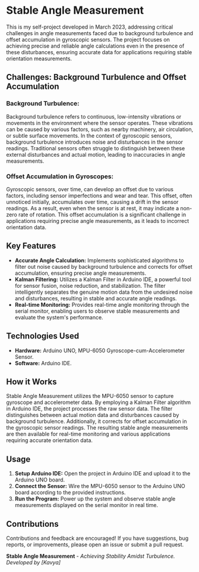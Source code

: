 # Stable Angle Measurement

This is my self-project developed in March 2023, addressing critical challenges in angle measurements faced due to background turbulence and offset accumulation in gyroscopic sensors. The project focuses on achieving precise and reliable angle calculations even in the presence of these disturbances, ensuring accurate data for applications requiring stable orientation measurements.

## Challenges: Background Turbulence and Offset Accumulation

### Background Turbulence:
Background turbulence refers to continuous, low-intensity vibrations or movements in the environment where the sensor operates. These vibrations can be caused by various factors, such as nearby machinery, air circulation, or subtle surface movements. In the context of gyroscopic sensors, background turbulence introduces noise and disturbances in the sensor readings. Traditional sensors often struggle to distinguish between these external disturbances and actual motion, leading to inaccuracies in angle measurements.

### Offset Accumulation in Gyroscopes:
Gyroscopic sensors, over time, can develop an offset due to various factors, including sensor imperfections and wear and tear. This offset, often unnoticed initially, accumulates over time, causing a drift in the sensor readings. As a result, even when the sensor is at rest, it may indicate a non-zero rate of rotation. This offset accumulation is a significant challenge in applications requiring precise angle measurements, as it leads to incorrect orientation data.

## Key Features

- **Accurate Angle Calculation:** Implements sophisticated algorithms to filter out noise caused by background turbulence and corrects for offset accumulation, ensuring precise angle measurements.
- **Kalman Filtering:** Utilizes a Kalman Filter in Arduino IDE, a powerful tool for sensor fusion, noise reduction, and stabilization. The filter intelligently separates the genuine motion data from the undesired noise and disturbances, resulting in stable and accurate angle readings.
- **Real-time Monitoring:** Provides real-time angle monitoring through the serial monitor, enabling users to observe stable measurements and evaluate the system's performance.

## Technologies Used

- **Hardware:** Arduino UNO, MPU-6050 Gyroscope-cum-Accelerometer Sensor.
- **Software:** Arduino IDE.

## How it Works

Stable Angle Measurement utilizes the MPU-6050 sensor to capture gyroscope and accelerometer data. By employing a Kalman Filter algorithm in Arduino IDE, the project processes the raw sensor data. The filter distinguishes between actual motion data and disturbances caused by background turbulence. Additionally, it corrects for offset accumulation in the gyroscopic sensor readings. The resulting stable angle measurements are then available for real-time monitoring and various applications requiring accurate orientation data.

## Usage

1. **Setup Arduino IDE:** Open the project in Arduino IDE and upload it to the Arduino UNO board.
2. **Connect the Sensor:** Wire the MPU-6050 sensor to the Arduino UNO board according to the provided instructions.
3. **Run the Program:** Power up the system and observe stable angle measurements displayed on the serial monitor in real time.

## Contributions

Contributions and feedback are encouraged! If you have suggestions, bug reports, or improvements, please open an issue or submit a pull request.

**Stable Angle Measurement** - *Achieving Stability Amidst Turbulence. Developed by [Kavya]*
